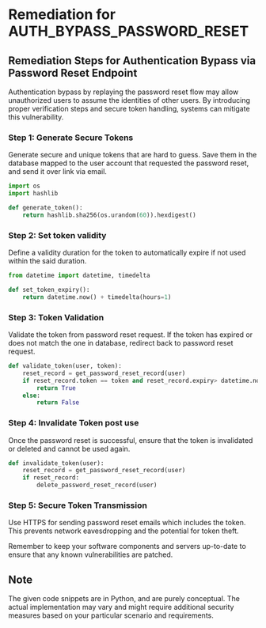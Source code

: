 # Remediation for AUTH_BYPASS_PASSWORD_RESET

## Remediation Steps for Authentication Bypass via Password Reset Endpoint

Authentication bypass by replaying the password reset flow may allow unauthorized users to assume the identities of other users. By introducing proper verification steps and secure token handling, systems can mitigate this vulnerability. 

### Step 1: Generate Secure Tokens
Generate secure and unique tokens that are hard to guess. Save them in the database mapped to the user account that requested the password reset, and send it over link via email.

```python
import os
import hashlib

def generate_token():
    return hashlib.sha256(os.urandom(60)).hexdigest()
```

### Step 2: Set token validity
Define a validity duration for the token to automatically expire if not used within the said duration.

```python
from datetime import datetime, timedelta

def set_token_expiry():
    return datetime.now() + timedelta(hours=1)
```

### Step 3: Token Validation 
Validate the token from password reset request. If the token has expired or does not match the one in database, redirect back to password reset request.

```python
def validate_token(user, token):
    reset_record = get_password_reset_record(user)
    if reset_record.token == token and reset_record.expiry> datetime.now():
        return True
    else:
        return False
```

### Step 4: Invalidate Token post use
Once the password reset is successful, ensure that the token is invalidated or deleted and cannot be used again.

```python
def invalidate_token(user):
    reset_record = get_password_reset_record(user)
    if reset_record:
        delete_password_reset_record(user)
```

### Step 5: Secure Token Transmission 
Use HTTPS for sending password reset emails which includes the token. This prevents network eavesdropping and the potential for token theft.

Remember to keep your software components and servers up-to-date to ensure that any known vulnerabilities are patched.


## Note
The given code snippets are in Python, and are purely conceptual. The actual implementation may vary and might require additional security measures based on your particular scenario and requirements.